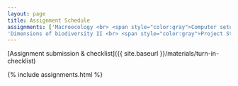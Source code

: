 ```yaml
---
layout: page
title: Assignment Schedule
assignments: ['Macroecology <br> <span style="color:gray">Computer setup</span>', 'Dimensions of biodiversity I',
'Dimensions of biodiversity II <br> <span style="color:gray">Project Structure</span>']
---
```


[Assignment submission & checklist]({{ site.baseurl }}/materials/turn-in-checklist)

{% include assignments.html %}



<!-- Schedule Management
- Update the `assignments:` list with `title:` from `assignments/` files.
- Add 'Template' to `assignments:` to view the course template from `docs/`.
- The remaining content should be left AS IS.
-->
